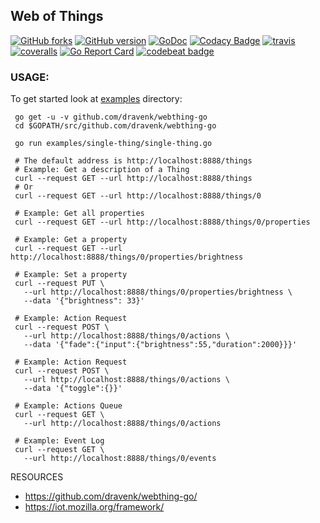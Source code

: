 Web of Things 
---
 [![GitHub forks](https://img.shields.io/github/forks/dravenk/webthing-go.svg?style=social&label=Fork&maxAge=2592000)](https://GitHub.com/dravenk/webthing-go/network/)
 [![GitHub version](https://badge.fury.io/gh/dravenk%2Fwebthing-go.svg)](https://badge.fury.io/gh/dravenk%2Fwebthing-go)
 [![GoDoc](https://godoc.org/github.com/dravenk/webthing-go?status.png)](https://godoc.org/github.com/dravenk/webthing-go) 
 [![Codacy Badge](https://api.codacy.com/project/badge/Grade/bef38274a3cb4156b374bb76dc1670e5)](https://www.codacy.com/manual/dravenk/webthing-go?utm_source=github.com&amp;utm_medium=referral&amp;utm_content=dravenk/webthing-go&amp;utm_campaign=Badge_Grade) 
 [![travis](https://api.travis-ci.org/dravenk/webthing-go.svg?branch=master)](https://travis-ci.com/dravenk/webthing-go) 
 [![coveralls](https://coveralls.io/repos/dravenk/webthing-go/badge.svg?branch=master&service=github)](https://coveralls.io/github/dravenk/webthing-go?branch=master)
 [![Go Report Card](https://goreportcard.com/badge/github.com/dravenk/webthing-go)](https://goreportcard.com/report/github.com/dravenk/webthing-go)
 [![codebeat badge](https://codebeat.co/badges/090b9189-b20c-4910-8ff2-d7c12a28e55f)](https://codebeat.co/projects/github-com-dravenk-webthing-go-master)

### USAGE:  
To get started look at [examples](https://github.com/dravenk/webthing-go/tree/master/examples) directory:
```
 go get -u -v github.com/dravenk/webthing-go
 cd $GOPATH/src/github.com/dravenk/webthing-go
 
 go run examples/single-thing/single-thing.go
 
 # The default address is http://localhost:8888/things
 # Example: Get a description of a Thing
 curl --request GET --url http://localhost:8888/things
 # Or
 curl --request GET --url http://localhost:8888/things/0
 
 # Example: Get all properties
 curl --request GET --url http://localhost:8888/things/0/properties
 
 # Example: Get a property
 curl --request GET --url http://localhost:8888/things/0/properties/brightness
 
 # Example: Set a property
 curl --request PUT \
   --url http://localhost:8888/things/0/properties/brightness \
   --data '{"brightness": 33}'
  
 # Example: Action Request
 curl --request POST \
   --url http://localhost:8888/things/0/actions \
   --data '{"fade":{"input":{"brightness":55,"duration":2000}}}'
 
 # Example: Action Request
 curl --request POST \
   --url http://localhost:8888/things/0/actions \
   --data '{"toggle":{}}'

 # Example: Actions Queue
 curl --request GET \
   --url http://localhost:8888/things/0/actions
   
 # Example: Event Log
 curl --request GET \
   --url http://localhost:8888/things/0/events
```







RESOURCES
* https://github.com/dravenk/webthing-go/
* https://iot.mozilla.org/framework/
